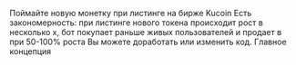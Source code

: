 Поймайте новую монетку при листинге на бирже Kucoin 
Есть закономерность: при листинге нового токена происходит рост в несколько x, бот покупает раньше живых пользователей и продает в при 50-100% роста
Вы можете доработать или изменить код. Главное концепция
